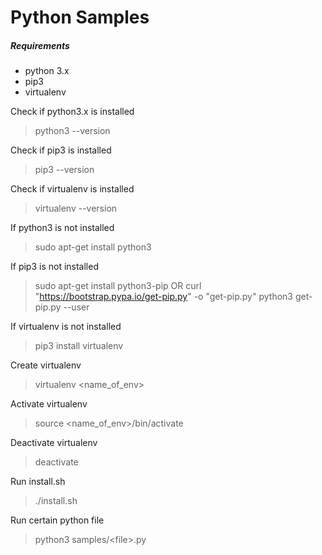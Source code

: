 # Python Samples

##### Requirements
- python 3.x
- pip3
- virtualenv

Check if python3.x is installed
> python3 --version

Check if pip3 is installed
> pip3 --version

Check if virtualenv is installed
> virtualenv --version

If python3 is not installed
> sudo apt-get install python3

If pip3 is not installed
> sudo apt-get install python3-pip
> OR
> curl "https://bootstrap.pypa.io/get-pip.py" -o "get-pip.py"
> python3 get-pip.py --user

If virtualenv is not installed
> pip3 install virtualenv

Create virtualenv
> virtualenv <name_of_env>

Activate virtualenv
> source <name_of_env>/bin/activate

Deactivate virtualenv
> deactivate

Run install.sh
> ./install.sh

Run certain python file
> python3 samples/\<file\>.py

